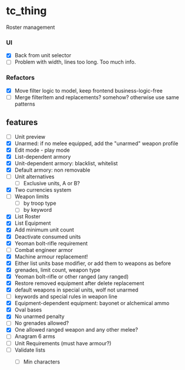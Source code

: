 # tc_thing

Roster management

### UI
- [x] Back from unit selector
- [ ] Problem with width, lines too long. Too much info.

### Refactors
- [x] Move filter logic to model, keep frontend business-logic-free
- [ ] Merge filterItem and replacements? somehow? otherwise use same patterns

## features
- [ ] Unit preview
- [x] Unarmed: if no melee equipped, add the "unarmed" weapon profile
- [x] Edit mode - play mode
- [x] List-dependent armory
- [x] Unit-dependent armory: blacklist, whitelist
- [x] Default armory: non removable
- [ ] Unit alternatives
  - [ ] Exclusive units, A or B?
- [x] Two currencies system
- [ ] Weapon limits
  - [ ] by troop type
  - [ ] by keyword
- [x] List Roster
- [x] List Equipment
- [x] Add minimum unit count
- [x] Deactivate consumed units
- [x] Yeoman bolt-rifle requirement
- [ ] Combat engineer armor
- [x] Machine armour replacement!
- [x] Either list units base modifier, or add them to weapons as before
- [x] grenades, limit count, weapon type
- [x] Yeoman bolt-rifle or other ranged (any ranged)
- [x] Restore removed equipment after delete replacement
- [x] default weapons in special units, wolf not unarmed
- [ ] keywords and special rules in weapon line
- [x] Equipment-dependent equipment: bayonet or alchemical ammo
- [x] Oval bases
- [x] No unarmed penalty
- [ ] No grenades allowed? 
- [x] One allowed ranged weapon and any other melee?
- [ ] Anagram 6 arms
- [ ] Unit Requirements (must have armour?)
- [ ] Validate lists
  - [ ] Min characters

